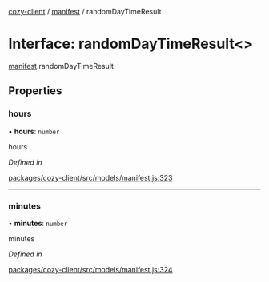 [cozy-client](../README.md) / [manifest](../modules/manifest.md) / randomDayTimeResult

# Interface: randomDayTimeResult<>

[manifest](../modules/manifest.md).randomDayTimeResult

## Properties

### hours

• **hours**: `number`

hours

*Defined in*

[packages/cozy-client/src/models/manifest.js:323](https://github.com/cozy/cozy-client/blob/master/packages/cozy-client/src/models/manifest.js#L323)

***

### minutes

• **minutes**: `number`

minutes

*Defined in*

[packages/cozy-client/src/models/manifest.js:324](https://github.com/cozy/cozy-client/blob/master/packages/cozy-client/src/models/manifest.js#L324)
